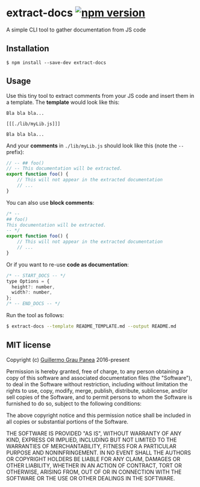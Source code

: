 # extract-docs [![npm version](https://img.shields.io/npm/v/extract-docs.svg)](https://www.npmjs.com/package/extract-docs)

A simple CLI tool to gather documentation from JS code


## Installation

```
$ npm install --save-dev extract-docs
```


## Usage

Use this tiny tool to extract comments from your JS code and insert them in a template. The **template** would look like this:

```
Bla bla bla...

[[[./lib/myLib.js]]]

Bla bla bla...
```

And your **comments** in `./lib/myLib.js` should look like this (note the `--` prefix):

```js
// -- ## foo()
// -- This documentation will be extracted.
export function foo() {
    // This will not appear in the extracted documentation
    // ...
}
```

You can also use **block comments**:

```js
/* --
## foo()
This documentation will be extracted.
-- */
export function foo() {
    // This will not appear in the extracted documentation
    // ...
}
```

Or if you want to re-use **code as documentation**:

```js
/* -- START_DOCS -- */
type Options = {
  height?: number,
  width?: number,
};
/* -- END_DOCS -- */
```

Run the tool as follows:

```bash
$ extract-docs --template README_TEMPLATE.md --output README.md
```


## MIT license

Copyright (c) [Guillermo Grau Panea](https://github.com/guigrpa) 2016-present

Permission is hereby granted, free of charge, to any person obtaining a copy of this software and associated documentation files (the "Software"), to deal in the Software without restriction, including without limitation the rights to use, copy, modify, merge, publish, distribute, sublicense, and/or sell copies of the Software, and to permit persons to whom the Software is furnished to do so, subject to the following conditions:

The above copyright notice and this permission notice shall be included in all copies or substantial portions of the Software.

THE SOFTWARE IS PROVIDED "AS IS", WITHOUT WARRANTY OF ANY KIND, EXPRESS OR IMPLIED, INCLUDING BUT NOT LIMITED TO THE WARRANTIES OF MERCHANTABILITY, FITNESS FOR A PARTICULAR PURPOSE AND NONINFRINGEMENT. IN NO EVENT SHALL THE AUTHORS OR COPYRIGHT HOLDERS BE LIABLE FOR ANY CLAIM, DAMAGES OR OTHER LIABILITY, WHETHER IN AN ACTION OF CONTRACT, TORT OR OTHERWISE, ARISING FROM, OUT OF OR IN CONNECTION WITH THE SOFTWARE OR THE USE OR OTHER DEALINGS IN THE SOFTWARE.

